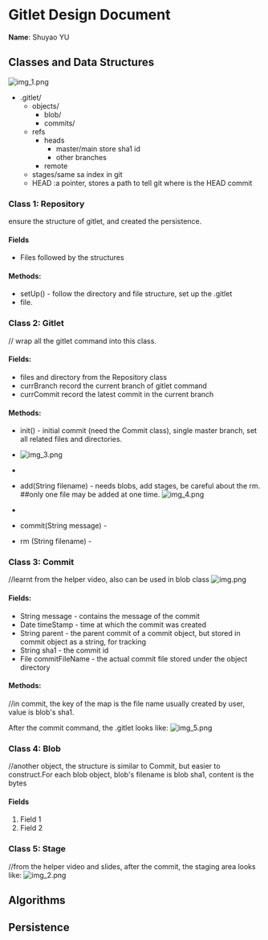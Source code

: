 # Gitlet Design Document

**Name**: Shuyao YU

## Classes and Data Structures
![img_1.png](img_1.png)
* .gitlet/
  - objects/
    - blob/
    - commits/
  - refs
    - heads
      - master/main  store sha1 id
      - other branches
    - remote
  - stages/same sa index in git
  - HEAD  :a pointer, stores a path to tell git where is the HEAD commit

### Class 1: Repository
ensure the structure of gitlet, and created the persistence.

#### Fields

* Files followed by the structures

#### Methods:
* setUp() - follow the directory and file structure, set up the .gitlet
* file.



### Class 2: Gitlet
// wrap all the gitlet command into this class.
#### Fields:
* files and directory from the Repository class
* currBranch record the current branch of gitlet command
* currCommit record the latest commit in the current branch

#### Methods:
* init() - initial commit (need the Commit class), single master branch, set all related files and directories.
* ![img_3.png](img_3.png)
* 
* add(String filename) - needs blobs, add stages, be careful about the rm.  ##only one file may be added at one time.
![img_4.png](img_4.png)
* 

* commit(String message) - 



* rm (String filename) - 

### Class 3: Commit 
//learnt from the helper video, also can be used in blob class
![img.png](img.png)

#### Fields:
* String message - contains the message of the commit
* Date timeStamp - time at which the commit was created
* String parent - the parent commit of a commit object, but stored in commit object as a string, for tracking
* String sha1 - the commit id
* File commitFileName - the actual commit file stored under the object directory


#### Methods:

//in commit, the key of the map is the file name usually created by user, value is blob's sha1.


After the commit command, the .gitlet looks like:
![img_5.png](img_5.png)

### Class 4: Blob
//another object, the structure is similar to Commit, but 
easier to construct.For each blob object, blob's filename is blob sha1, content is the bytes

#### Fields
1. Field 1
2. Field 2







### Class 5: Stage
//from the helper video and slides, after the commit, 
the staging area looks like:
![img_2.png](img_2.png)

## Algorithms

## Persistence

